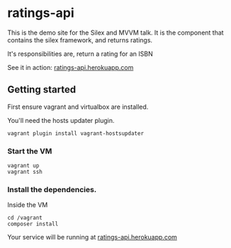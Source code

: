 # ratings-api

This is the demo site for the Silex and MVVM talk. It is the component that contains the silex framework, and returns ratings. 

It's responsibilities are, return a rating for an ISBN

See it in action: [ratings-api.herokuapp.com](http://ratings-api.herokuapp.com)

## Getting started

First ensure vagrant and virtualbox are installed.

You'll need the hosts updater plugin.

```
vagrant plugin install vagrant-hostsupdater
```

### Start the VM
```
vagrant up
vagrant ssh
```
### Install the dependencies.

Inside the VM
```
cd /vagrant
composer install
```


Your service will be running at [ratings-api.herokuapp.com](http://ratings-api.herokuapp.com)
